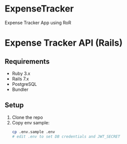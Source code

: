 # ExpenseTracker
Expense Tracker App using RoR
# Expense Tracker API (Rails)

## Requirements
- Ruby 3.x
- Rails 7.x
- PostgreSQL
- Bundler

## Setup
1. Clone the repo
2. Copy env sample:
   ```bash
   cp .env.sample .env
   # edit .env to set DB credentials and JWT_SECRET
